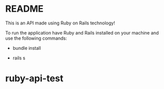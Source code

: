 # README

This is an API made using Ruby on Rails technology!

To run the application have Ruby and Rails installed on your machine and use the following commands:

* bundle install

* rails s

# ruby-api-test
